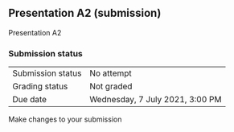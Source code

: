 <h2>Presentation A2 (submission)</h2>Presentation A2<br />

<h3>Submission status</h3><table>
<tbody><tr>
<td>Submission status</td>
<td>No attempt</td>
</tr>
<tr>
<td>Grading status</td>
<td>Not graded</td>
</tr>
<tr>
<td>Due date</td>
<td>Wednesday, 7 July 2021, 3:00 PM</td>
</tr>

</tbody>
</table>



Make changes to your submission



